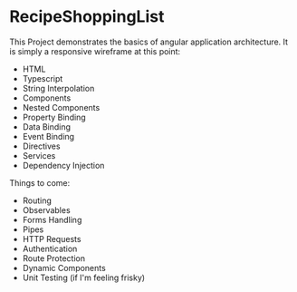 # RecipeShoppingList

This Project demonstrates the basics of angular application architecture.  It is simply a responsive wireframe at this point: 
- HTML
- Typescript
- String Interpolation
- Components
- Nested Components
- Property Binding
- Data Binding
- Event Binding
- Directives
- Services
- Dependency Injection

Things to come:
- Routing
- Observables
- Forms Handling
- Pipes
- HTTP Requests
- Authentication
- Route Protection
- Dynamic Components
- Unit Testing (if I'm feeling frisky)
